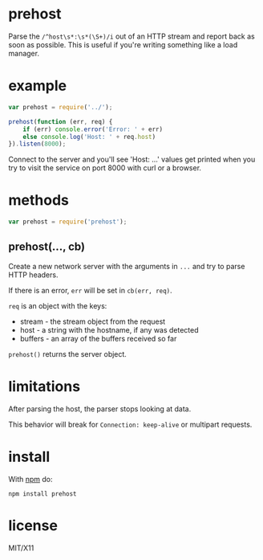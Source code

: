 prehost
=======

Parse the `/^host\s*:\s*(\S+)/i` out of an HTTP stream and report back as soon as
possible. This is useful if you're writing something like a load manager.

example
=======

````javascript
var prehost = require('../');

prehost(function (err, req) {
    if (err) console.error('Error: ' + err)
    else console.log('Host: ' + req.host)
}).listen(8000);
````

Connect to the server and you'll see 'Host: ...' values get printed when you try
to visit the service on port 8000 with curl or a browser.

methods
=======

````javascript
var prehost = require('prehost');
````

prehost(..., cb)
----------------

Create a new network server with the arguments in `...` and try to parse HTTP
headers.

If there is an error, `err` will be set in `cb(err, req)`.

`req` is an object with the keys:

* stream - the stream object from the request
* host - a string with the hostname, if any was detected
* buffers - an array of the buffers received so far

`prehost()` returns the server object.

limitations
===========

After parsing the host, the parser stops looking at data.

This behavior will break for `Connection: keep-alive` or multipart requests.

install
=======

With [npm](http://npmjs.org) do:

    npm install prehost

license
=======

MIT/X11
